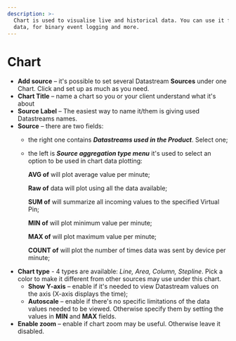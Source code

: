 ```yaml
---
description: >-
  Chart is used to visualise live and historical data. You can use it for sensor
  data, for binary event logging and more.
---
```


# Chart

* **Add source** – it's possible to set several Datastream **Sources** under one Chart. Click and set up as much as you need. 
* **Chart Title** – name a chart so you or your client understand what it's about 
* **Source Label** – The easiest way to name it/them is giving used Datastreams names.   
* **Source** – there are two fields: 
  * the  right one contains _**Datastreams used in the Product**_. Select one;   
  * the left is _**Source aggregation type menu**_ it's used to select an option to be used in chart data plotting:

    **AVG of** will plot average value per minute;

    **Raw of** data will plot using all the data available;

    **SUM of** will summarize all incoming values to the specified Virtual Pin;

    **MIN of** will plot minimum value per minute;

    **MAX of** will plot maximum value per minute;

    **COUNT of** will plot the number of times data was sent by device per minute;  
* **Chart type** - 4 types are available: _Line, Area, Column, Stepline_. Pick a color to make it different from other sources may use under this chart.  
  * **Show Y-axis** – enable if it's needed to view Datastream values on the axis \(X-axis displays the time\);  
  * **Autoscale** – enable if there's no specific limitations of the data values needed to be viewed. Otherwise specify them by setting the values in **MIN** and **MAX** fields. 
* **Enable zoom** – enable if chart zoom may be useful. Otherwise leave it disabled.


